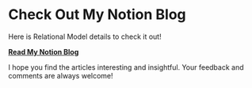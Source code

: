 # Check Out My Notion Blog

Here is Relational Model details to check it out!

[**Read My Notion Blog**](https://puddle-seer-fcd.notion.site/Relational-Model-Description-for-Library-management-system-7d42ad23760d4e358b820b7cb01541d1)

I hope you find the articles interesting and insightful. Your feedback and comments are always welcome!

